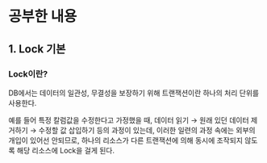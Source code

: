 # 공부한 내용

## 1. Lock 기본

### Lock이란?

DB에서는 데이터의 일관성, 무결성을 보장하기 위해 트랜잭션이란 하나의 처리 단위를 사용한다.

예를 들어 특정 칼럼값을 수정한다고 가정했을 때, 데이터 읽기 → 원래 있던 데이터 제거하기 → 수정할 값 삽입하기 등의 과정이 있는데, 이러한 일련의 과정 속에는 외부의 개입이 있어선 안되므로, 하나의 리소스가 다른 트랜잭션에 의해 동시에 조작되지 않도록 해당 리소스에 Lock을 걸게 된다.
























